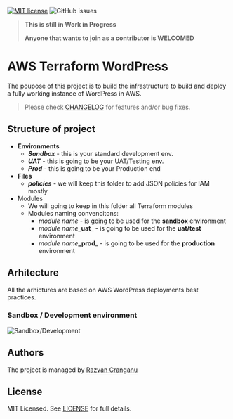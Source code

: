 [![MIT license](https://img.shields.io/badge/license-MIT-brightgreen.svg)](http://opensource.org/licenses/MIT)
![GitHub issues](https://img.shields.io/github/issues/rcranganu/aws-terraform-wordpress)

> **This is still in Work in Progress**
> 
> **Anyone that wants to join as a contributor is WELCOMED**

# AWS Terraform WordPress
The poupose of this project is to build the infrastructure to build and deploy a fully working instance of WordPress in AWS.

> Please check [CHANGELOG](CHANGELOG.md) for features and/or bug fixes.

## Structure of project
* **Environments**
  * _**Sandbox**_ - this is your standard development env.
  * _**UAT**_ - this is going to be your UAT/Testing env.
  * _**Prod**_ - this is going to be your Production end
* **Files**
  * _**policies**_ - we will keep this folder to add JSON policies for IAM mostly
* Modules
  * We will going to keep in this folder all Terraform modules
  * Modules naming convencitons:
    * _module name_ - is going to be used for the **sandbox** environment
    * _module name_**_uat**_ - is going to be used for the **uat/test** environment
    * _module name_**_prod**_ - is going to be used for the **production** environment

## Arhitecture
All the arhictures are based on AWS WordPress deployments best practices.

### Sandbox / Development environment
![Sandbox/Development](https://github.com/rcranganu/aws-terraform-wordpress/blob/feature/docs-updates/images/aws-terraform-wordpress-sandbox.png)

## Authors
The project is managed by [Razvan Cranganu](https://github.com/rcranganu)

## License
MIT Licensed. See [LICENSE](LICENSE) for full details.